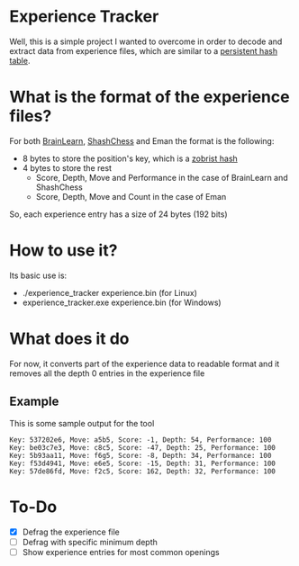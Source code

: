 # Experience Tracker

Well, this is a simple project I wanted to overcome in order to decode and extract data from experience files, which are similar to a
[persistent hash table](https://www.chessprogramming.org/Persistent_Hash_Table).

# What is the format of the experience files?

For both [BrainLearn](https://github.com/amchess/BrainLearn), [ShashChess](https://github.com/amchess/ShashChess) and Eman the format is the following:

- 8 bytes to store the position's key, which is a [zobrist hash](https://www.chessprogramming.org/Zobrist_Hashing)
- 4 bytes to store the rest
  - Score, Depth, Move and Performance in the case of BrainLearn and ShashChess
  - Score, Depth, Move and Count in the case of Eman

So, each experience entry has a size of 24 bytes (192 bits)

# How to use it?

Its basic use is:

- ./experience_tracker experience.bin (for Linux)
- experience_tracker.exe experience.bin (for Windows)

# What does it do

For now, it converts part of the experience data to readable format and it removes all the depth 0 entries in the experience file

## Example

This is some sample output for the tool

```
Key: 537202e6, Move: a5b5, Score: -1, Depth: 54, Performance: 100
Key: be03c7e3, Move: c8c5, Score: -47, Depth: 25, Performance: 100
Key: 5b93aa11, Move: f6g5, Score: -8, Depth: 34, Performance: 100
Key: f53d4941, Move: e6e5, Score: -15, Depth: 31, Performance: 100
Key: 57de86fd, Move: f2c5, Score: 162, Depth: 32, Performance: 100
```

# To-Do

- [x] Defrag the experience file
- [ ] Defrag with specific minimum depth
- [ ] Show experience entries for most common openings
